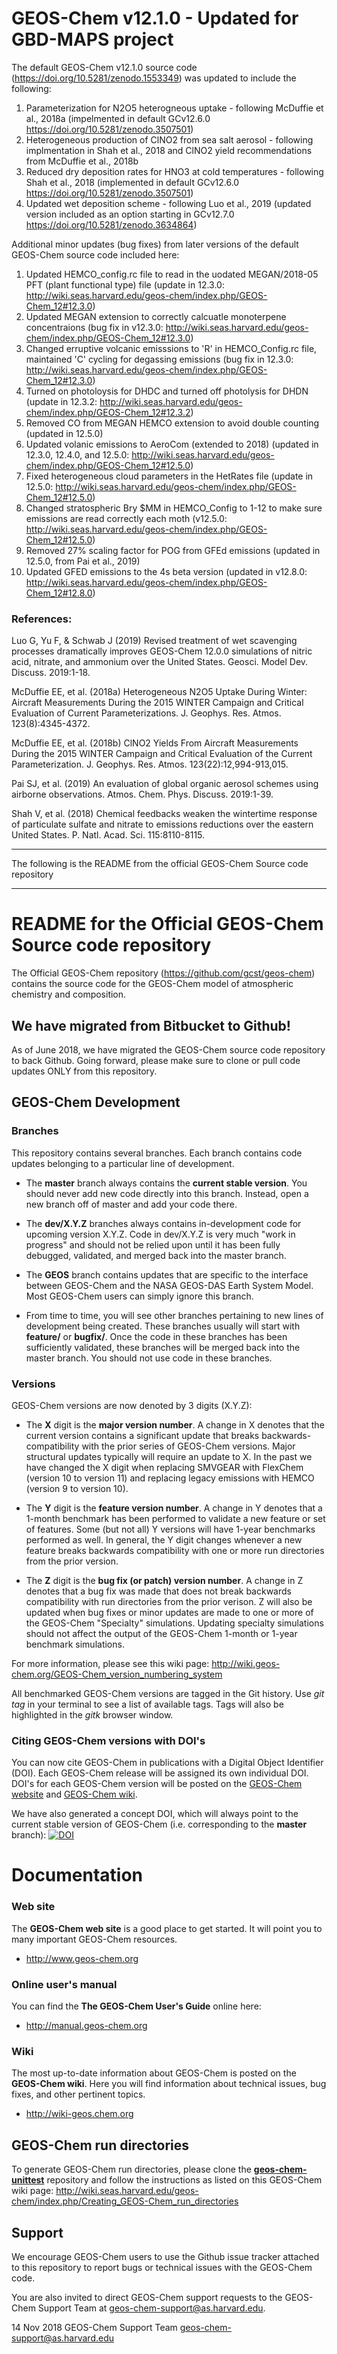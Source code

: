 # GEOS-Chem v12.1.0 - Updated for GBD-MAPS project

The default GEOS-Chem v12.1.0 source code (https://doi.org/10.5281/zenodo.1553349) was updated to include the following:

1. Parameterization for N2O5 heterogneous uptake - following McDuffie et al., 2018a (impelmented in default GCv12.6.0 https://doi.org/10.5281/zenodo.3507501)
2. Heterogeneous production of ClNO2 from sea salt aerosol - following implmentation in Shah et al., 2018 and ClNO2 yield recommendations from McDuffie et al., 2018b
3. Reduced dry deposition rates for HNO3 at cold temperatures - following Shah et al., 2018 (implemented in default GCv12.6.0 https://doi.org/10.5281/zenodo.3507501)
4. Updated wet deposition scheme - following Luo et al., 2019 (updated version included as an option starting in GCv12.7.0 https://doi.org/10.5281/zenodo.3634864)

Additional minor updates (bug fixes) from later versions of the default GEOS-Chem source code included here:
1. Updated HEMCO_config.rc file to read in the uodated MEGAN/2018-05 PFT (plant functional type) file (update in 12.3.0: http://wiki.seas.harvard.edu/geos-chem/index.php/GEOS-Chem_12#12.3.0) 
2. Updated MEGAN extension to correctly calcuatle monoterpene concentraions (bug fix in v12.3.0: http://wiki.seas.harvard.edu/geos-chem/index.php/GEOS-Chem_12#12.3.0)
2. Changed erruptive volcanic emisssions to 'R' in HEMCO_Config.rc file, maintained 'C' cycling for degassing emissions (bug fix in 12.3.0: http://wiki.seas.harvard.edu/geos-chem/index.php/GEOS-Chem_12#12.3.0)
4. Turned on photoloysis for DHDC and turned off photolysis for DHDN (update in 12.3.2: http://wiki.seas.harvard.edu/geos-chem/index.php/GEOS-Chem_12#12.3.2) 
5. Removed CO from MEGAN HEMCO extension to avoid double counting (updated in 12.5.0)
6. Updated volanic emissions to AeroCom (extended to 2018) (updated in 12.3.0, 12.4.0, and 12.5.0: http://wiki.seas.harvard.edu/geos-chem/index.php/GEOS-Chem_12#12.5.0)
7. Fixed heterogeneous cloud parameters in the HetRates file (update in 12.5.0: http://wiki.seas.harvard.edu/geos-chem/index.php/GEOS-Chem_12#12.5.0)
8. Changed stratospheric Bry $MM in HEMCO_Config to 1-12 to make sure emissions are read correctly each moth (v12.5.0: http://wiki.seas.harvard.edu/geos-chem/index.php/GEOS-Chem_12#12.5.0)
9. Removed 27% scaling factor for POG from GFEd emissions (updated in 12.5.0, from Pai et al., 2019)
10. Updated GFED emissions to the 4s beta version (updated in v12.8.0: http://wiki.seas.harvard.edu/geos-chem/index.php/GEOS-Chem_12#12.8.0)


### References:
Luo G, Yu F, & Schwab J (2019) Revised treatment of wet scavenging processes dramatically improves GEOS-Chem 12.0.0 simulations of nitric acid, nitrate, and ammonium over the United States. Geosci. Model Dev. Discuss. 2019:1-18.

McDuffie EE, et al. (2018a) Heterogeneous N2O5 Uptake During Winter: Aircraft Measurements During the 2015 WINTER Campaign and Critical Evaluation of Current Parameterizations. J. Geophys. Res. Atmos. 123(8):4345-4372.

McDuffie EE, et al. (2018b) ClNO2 Yields From Aircraft Measurements During the 2015 WINTER Campaign and Critical Evaluation of the Current Parameterization. J. Geophys. Res. Atmos. 123(22):12,994-913,015.

Pai SJ, et al. (2019) An evaluation of global organic aerosol schemes using airborne observations. Atmos. Chem. Phys. Discuss. 2019:1-39.

Shah V, et al. (2018) Chemical feedbacks weaken the wintertime response of particulate sulfate and nitrate to emissions reductions over the eastern United States. P. Natl. Acad. Sci. 115:8110-8115.


****
The following is the README from the official GEOS-Chem Source code repository
****


# README for the Official GEOS-Chem Source code repository

The Official GEOS-Chem repository (https://github.com/gcst/geos-chem) contains the source code for the GEOS-Chem model of atmospheric chemistry and composition. 

## We have migrated from Bitbucket to Github!
As of June 2018, we have migrated the GEOS-Chem source code repository to back Github.  Going forward, please make sure to clone or pull code updates ONLY from this repository.

## GEOS-Chem Development

### Branches
This repository contains several branches.  Each branch contains code updates belonging to a particular line of development.

 * The __master__ branch always contains the __current stable version__.  You should never add new code directly into this branch.  Instead, open a new branch off of master and add your code there.

 * The __dev/X.Y.Z__ branches always contains in-development code for upcoming version X.Y.Z.  Code in dev/X.Y.Z is very much "work in progress" and should not be relied upon until it has been fully debugged, validated, and merged back into the master branch.

 * The __GEOS__ branch contains updates that are specific to the interface between GEOS-Chem and the NASA GEOS-DAS Earth System Model.  Most GEOS-Chem users can simply ignore this branch.

 * From time to time, you will see other branches pertaining to new lines of development being created.  These branches usually will start with __feature/__ or __bugfix/__.  Once the code in these branches has been sufficiently validated, these branches will be merged back into the master branch.  You should not use code in these branches.

### Versions

GEOS-Chem versions are now denoted by 3 digits (X.Y.Z):

 * The __X__ digit is the __major version number__.  A change in X denotes that the current version contains a significant update that breaks backwards-compatibility with the prior series of GEOS-Chem versions.  Major structural updates typically will require an update to X.  In the past we have changed the X digit when replacing SMVGEAR with FlexChem (version 10 to version 11) and replacing legacy emissions with HEMCO (version 9 to version 10).

* The __Y__ digit is the __feature version number__.  A change in Y denotes that a 1-month benchmark has been performed to validate a new feature or set of features.  Some (but not all) Y versions will have 1-year benchmarks performed as well.  In general, the Y digit changes whenever a new feature  breaks backwards compatibility with one or more run directories from the prior version.

* The __Z__ digit is the __bug fix (or patch) version number__.   A change in Z denotes that a bug fix was made that does not break backwards compatibility with run directories from the prior verison.  Z will also be updated when bug fixes or minor updates are made to one or more of the GEOS-Chem "Specialty" simulations.  Updating specialty simulations should not affect the output of the GEOS-Chem 1-month or 1-year benchmark simulations.

For more information, please see this wiki page: http://wiki.geos-chem.org/GEOS-Chem_version_numbering_system

All benchmarked GEOS-Chem versions are tagged in the Git history. Use _git tag_ in your terminal to see a list of available tags. Tags will also be highlighted in the _gitk_ browser window.

### Citing GEOS-Chem versions with DOI's

You can now cite GEOS-Chem in publications with a Digital Object Identifier (DOI). Each GEOS-Chem release will be assigned its own individual DOI.  DOI's for each GEOS-Chem version will be posted on the [GEOS-Chem website](http://geos-chem.org) and [GEOS-Chem wiki](http://wiki.geos-chem.org).

We have also generated a concept DOI, which will always point to the current stable version of GEOS-Chem (i.e. corresponding to the __master__ branch): [![DOI](https://zenodo.org/badge/DOI/10.5281/zenodo.1343546.svg)](https://doi.org/10.5281/zenodo.1343546)

# Documentation

### Web site
The __GEOS-Chem web site__ is a good place to get started.  It will point you to many important GEOS-Chem resources.
* http://www.geos-chem.org

### Online user's manual
You can find the __The GEOS-Chem User's Guide__ online here:
* http://manual.geos-chem.org

### Wiki
The most up-to-date information about GEOS-Chem is posted on the __GEOS-Chem wiki__.  Here you will find information about technical issues, bug fixes, and other pertinent topics.
* http://wiki-geos.chem.org

## GEOS-Chem run directories
To generate GEOS-Chem run directories, please clone the [__geos-chem-unittest__](https://github.com/geoschem/geos-chem-unittest) repository and follow the instructions as listed on this GEOS-Chem wiki page: http://wiki.seas.harvard.edu/geos-chem/index.php/Creating_GEOS-Chem_run_directories

## Support 
We encourage GEOS-Chem users to use the Github issue tracker attached to this repository to report  bugs or technical issues with the GEOS-Chem code.

You are also invited to direct GEOS-Chem support requests to the GEOS-Chem Support Team at geos-chem-support@as.harvard.edu.

14 Nov 2018
GEOS-Chem Support Team
geos-chem-support@as.harvard.edu
